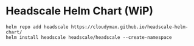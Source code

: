 # Headscale Helm Chart (WiP)

```
helm repo add headscale https://cloudymax.github.io/headscale-helm-chart/
helm install headscale headscale/headscale --create-namespace
```
